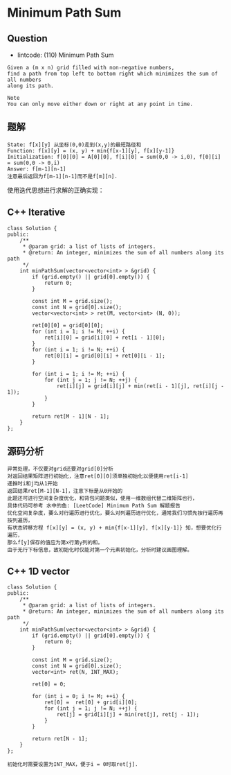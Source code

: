 # Minimum Path Sum

## Question

- lintcode: (110) Minimum Path Sum

```
Given a (m x n) grid filled with non-negative numbers, 
find a path from top left to bottom right which minimizes the sum of all numbers 
along its path.

Note
You can only move either down or right at any point in time.
```

## 题解

    State: f[x][y] 从坐标(0,0)走到(x,y)的最短路径和
    Function: f[x][y] = (x, y) + min{f[x-1][y], f[x][y-1]}
    Initialization: f[0][0] = A[0][0], f[i][0] = sum(0,0 -> i,0), f[0][i] = sum(0,0 -> 0,i)
    Answer: f[m-1][n-1]
    注意最后返回为f[m-1][n-1]而不是f[m][n].

使用迭代思想进行求解的正确实现：

## C++ Iterative

    class Solution {
    public:
        /**
         * @param grid: a list of lists of integers.
         * @return: An integer, minimizes the sum of all numbers along its path
         */
        int minPathSum(vector<vector<int> > &grid) {
            if (grid.empty() || grid[0].empty()) {
                return 0;
            }
    
            const int M = grid.size();
            const int N = grid[0].size();
            vector<vector<int> > ret(M, vector<int> (N, 0));
    
            ret[0][0] = grid[0][0];
            for (int i = 1; i != M; ++i) {
                ret[i][0] = grid[i][0] + ret[i - 1][0];
            }
            for (int i = 1; i != N; ++i) {
                ret[0][i] = grid[0][i] + ret[0][i - 1];
            }
    
            for (int i = 1; i != M; ++i) {
                for (int j = 1; j != N; ++j) {
                    ret[i][j] = grid[i][j] + min(ret[i - 1][j], ret[i][j - 1]);
                }
            }
    
            return ret[M - 1][N - 1];
        }
    };

## 源码分析

    异常处理，不仅要对grid还要对grid[0]分析
    对返回结果矩阵进行初始化，注意ret[0][0]须单独初始化以便使用ret[i-1]
    递推时i和j均从1开始
    返回结果ret[M-1][N-1]，注意下标是从0开始的
    此题还可进行空间复杂度优化，和背包问题类似，使用一维数组代替二维矩阵也行，
    具体代码可参考 水中的鱼: [LeetCode] Minimum Path Sum 解题报告
    优化空间复杂度，要么对行遍历进行优化，要么对列遍历进行优化，通常我们习惯先按行遍历再按列遍历，
    有状态转移方程 f[x][y] = (x, y) + min{f[x-1][y], f[x][y-1]} 知，想要优化行遍历，
    那么f[y]保存的值应为第x行第y列的和。
    由于无行下标信息，故初始化时仅能对第一个元素初始化，分析时建议画图理解。

## C++ 1D vector
    
    class Solution {
    public:
        /**
         * @param grid: a list of lists of integers.
         * @return: An integer, minimizes the sum of all numbers along its path
         */
        int minPathSum(vector<vector<int> > &grid) {
            if (grid.empty() || grid[0].empty()) {
                return 0;
            }
    
            const int M = grid.size();
            const int N = grid[0].size();
            vector<int> ret(N, INT_MAX);
    
            ret[0] = 0;
    
            for (int i = 0; i != M; ++i) {
                ret[0] =  ret[0] + grid[i][0];
                for (int j = 1; j != N; ++j) {
                    ret[j] = grid[i][j] + min(ret[j], ret[j - 1]);
                }
            }
    
            return ret[N - 1];
        }
    };
    
```
初始化时需要设置为INT_MAX，便于i = 0时取ret[j].
```